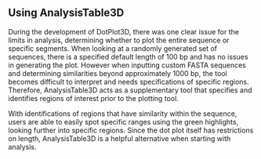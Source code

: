 ## Using AnalysisTable3D

During the development of DotPlot3D, there was one clear issue for the limits in analysis, determining whether to plot the entire sequence or specific segments. When looking at a randomly generated set of sequences, there is a specified default length of 100 bp and has no issues in generating the plot. However when inputting custom FASTA sequences and determining similarities beyond approximately 1000 bp, the tool becomes difficult to interpret and needs specifications of specific regions. Therefore, AnalysisTable3D acts as a supplementary tool that specifies and identifies regions of interest prior to the plotting tool. 

With identifications of regions that have similarity within the sequence, users are able to easily spot specific ranges using the green highlights, looking further into specific regions. Since the dot plot itself has restrictions on length, AnalysisTable3D is a helpful alternative when starting with analysis.
